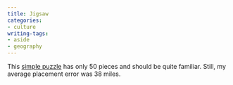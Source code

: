 ```yaml
---
title: Jigsaw
categories:
- culture
writing-tags:
- aside
- geography
---
```


This [simple puzzle][1] has only 50 pieces and should be quite familiar.  Still, my average placement error was 38 miles.

   [1]: http://www.sheppardsoftware.com/USA_G2_drag-drop.html
